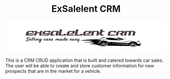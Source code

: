 # <center>ExSalelent CRM</center>

<p align='center'>
<img src='./images/exsalelent-logo2.png' width='500px' height='100px'></p>

This is a CRM CRUD application that is built and catered towards car sales. The user will be able to create and store customer information for new prospects that are in the market for a vehicle. 

